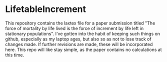 LifetableIncrement
==================
This repository contains the laxtex file for a paper submission titled "The force of mortality by life lived is the force of increment by life
left in stationary populations". I've gotten into the habit of keeping such things on github, especially as my laptop ages, but 
also so as not to lose track of changes made. If further revisions are made, these will be incorporated here. This repo will like stay simple, 
as the paper contains no calculations at this time.
